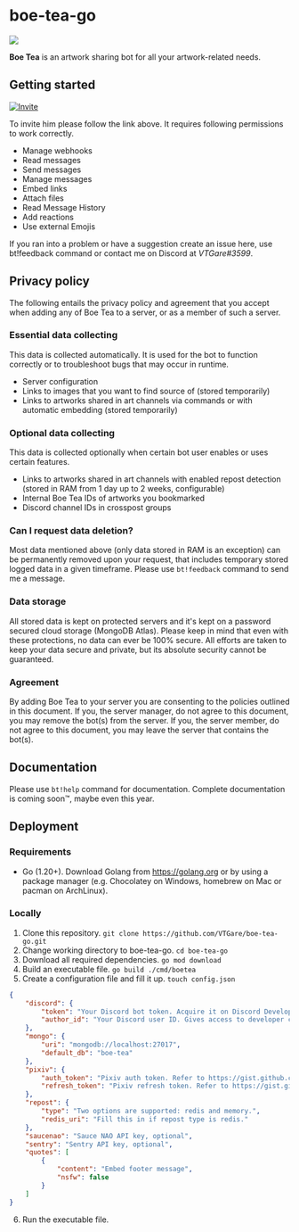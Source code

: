 # boe-tea-go

<img align="center" src="https://cdn.discordapp.com/avatars/636468907049353216/9bba642061fe0d500e92987098fdcf85.png?size=256">

**Boe Tea** is an artwork sharing bot for all your artwork-related needs.

## Getting started

[![Invite](https://img.shields.io/badge/Invite%20Link-%40Boe%20Tea-brightgreen)](https://discord.com/api/oauth2/authorize?client_id=636468907049353216&permissions=537259072&scope=bot)

To invite him please follow the link above. It requires following permissions to work correctly.

- Manage webhooks
- Read messages
- Send messages
- Manage messages
- Embed links
- Attach files
- Read Message History
- Add reactions
- Use external Emojis

If you ran into a problem or have a suggestion create an issue here, use bt!feedback command or contact me on Discord at _VTGare#3599_.

## Privacy policy

The following entails the privacy policy and agreement that you accept when adding any of Boe Tea to a server, or as a member of such a server.

### Essential data collecting

This data is collected automatically. It is used for the bot to function correctly or to troubleshoot bugs that may occur in runtime.

- Server configuration
- Links to images that you want to find source of (stored temporarily)
- Links to artworks shared in art channels via commands or with automatic embedding (stored temporarily)

### Optional data collecting

This data is collected optionally when certain bot user enables or uses certain features.

- Links to artworks shared in art channels with enabled repost detection (stored in RAM from 1 day up to 2 weeks, configurable)
- Internal Boe Tea IDs of artworks you bookmarked
- Discord channel IDs in crosspost groups

### Can I request data deletion?

Most data mentioned above (only data stored in RAM is an exception) can be permanently removed upon your request, that includes temporary stored logged data in a given timeframe. Please use `bt!feedback` command to send me a message.

### Data storage

All stored data is kept on protected servers and it's kept on a password secured cloud storage (MongoDB Atlas). Please keep in mind that even with these protections, no data can ever be 100% secure. All efforts are taken to keep your data secure and private, but its absolute security cannot be guaranteed.

### Agreement

By adding Boe Tea to your server you are consenting to the policies outlined in this document. If you, the server manager, do not agree to this document, you may remove the bot(s) from the server. If you, the server member, do not agree to this document, you may leave the server that contains the bot(s).

## Documentation

Please use `bt!help` command for documentation. Complete documentation is coming soon:tm:, maybe even this year.

## Deployment

### Requirements

- Go (1.20+). Download Golang from <https://golang.org> or by using a package manager (e.g. Chocolatey on Windows, homebrew on Mac or pacman on ArchLinux).

### Locally

1. Clone this repository. `git clone https://github.com/VTGare/boe-tea-go.git`
2. Change working directory to boe-tea-go. `cd boe-tea-go`
3. Download all required dependencies. `go mod download`
4. Build an executable file. `go build ./cmd/boetea`
5. Create a configuration file and fill it up. `touch config.json`

```json
{
    "discord": {
        "token": "Your Discord bot token. Acquire it on Discord Developer Portal.",
        "author_id": "Your Discord user ID. Gives access to developer commands."
    },
    "mongo": {
        "uri": "mongodb://localhost:27017",
        "default_db": "boe-tea"
    },
    "pixiv": {
        "auth_token": "Pixiv auth token. Refer to https://gist.github.com/upbit/6edda27cb1644e94183291109b8a5fde to acquire.",
        "refresh_token": "Pixiv refresh token. Refer to https://gist.github.com/upbit/6edda27cb1644e94183291109b8a5fde to acquire."
    },
    "repost": {
        "type": "Two options are supported: redis and memory.",
        "redis_uri": "Fill this in if repost type is redis."
    },
    "saucenao": "Sauce NAO API key, optional",
    "sentry": "Sentry API key, optional",
    "quotes": [
        {
            "content": "Embed footer message",
            "nsfw": false
        }
    ]
}
```

6. Run the executable file.

